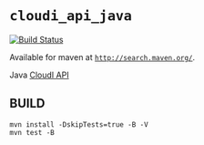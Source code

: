 `cloudi_api_java`
=================

[![Build Status](https://travis-ci.org/CloudI/cloudi_api_java.png)](https://travis-ci.org/CloudI/cloudi_api_java)

Available for maven at [`http://search.maven.org/`](http://search.maven.org/#browse|1972666349).

Java [CloudI API](http://cloudi.org/api.html#1_Intro)

BUILD
-----

    mvn install -DskipTests=true -B -V
    mvn test -B

